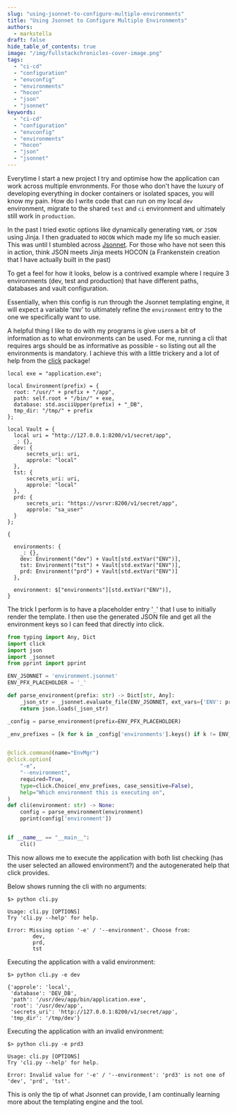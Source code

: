 ```yaml
---
slug: "using-jsonnet-to-configure-multiple-environments"
title: "Using Jsonnet to Configure Multiple Environments"
authors:	
  - markstella
draft: false
hide_table_of_contents: true
image: "/img/fullstackchronicles-cover-image.png"
tags: 
  - "ci-cd"
  - "configuration"
  - "envconfig"
  - "environments"
  - "hocon"
  - "json"
  - "jsonnet"
keywords:	
  - "ci-cd"
  - "configuration"
  - "envconfig"
  - "environments"
  - "hocon"
  - "json"
  - "jsonnet"
---
```


Everytime I start a new project I try and optimise how the application can work across multiple envronments. For those who don't have the luxury of developing everything in docker containers or isolated spaces, you will know my pain. How do I write code that can run on my local `dev` environment, migrate to the shared `test` and `ci` environment and ultimately still work in `production`.

In the past I tried exotic options like dynamically generating `YAML` or `JSON` using Jinja. I then graduated to `HOCON` which made my life so much easier. This was until I stumbled across [Jsonnet](https://jsonnet.org/). For those who have not seen this in action, think JSON meets Jinja meets HOCON (a Frankenstein creation that I have actually built in the past)

To get a feel for how it looks, below is a contrived example where I require 3 environments (dev, test and production) that have different paths, databases and vault configuration.

Essentially, when this config is run through the Jsonnet templating engine, it will expect a variable '`ENV`' to ultimately refine the `environment` entry to the one we specifically want to use.

A helpful thing I like to do with my programs is give users a bit of information as to what environments can be used. For me, running a cli that requires args should be as informative as possible - so listing out all the environments is mandatory. I achieve this with a little trickery and a lot of help from the [click](https://click.palletsprojects.com/) package!

```jsonnet
local exe = "application.exe";

local Environment(prefix) = {
  root: "/usr/" + prefix + "/app",
  path: self.root + "/bin/" + exe,
  database: std.asciiUpper(prefix) + "_DB",
  tmp_dir: "/tmp/" + prefix
};

local Vault = {
  local uri = "http://127.0.0.1:8200/v1/secret/app",
  _: {},
  dev: {
      secrets_uri: uri,
      approle: "local"
  },
  tst: {
      secrets_uri: uri,
      approle: "local"
  },
  prd: {
      secrets_uri: "https://vsrvr:8200/v1/secret/app",
      approle: "sa_user"
  }
};

{

  environments: {
    _: {},
    dev: Environment("dev") + Vault[std.extVar("ENV")],
    tst: Environment("tst") + Vault[std.extVar("ENV")],
    prd: Environment("prd") + Vault[std.extVar("ENV")]
  },

  environment: $["environments"][std.extVar("ENV")],
}
```

The trick I perform is to have a placeholder entry '`_`' that I use to initially render the template. I then use the generated JSON file and get all the environment keys so I can feed that directly into click.

```python
from typing import Any, Dict
import click
import json
import _jsonnet
from pprint import pprint

ENV_JSONNET = 'environment.jsonnet'
ENV_PFX_PLACEHOLDER = '_'

def parse_environment(prefix: str) -> Dict[str, Any]:
    _json_str = _jsonnet.evaluate_file(ENV_JSONNET, ext_vars={'ENV': prefix})
    return json.loads(_json_str)

_config = parse_environment(prefix=ENV_PFX_PLACEHOLDER)

_env_prefixes = [k for k in _config['environments'].keys() if k != ENV_PFX_PLACEHOLDER]


@click.command(name="EnvMgr")
@click.option(
    "-e",
    "--environment",
    required=True,
    type=click.Choice(_env_prefixes, case_sensitive=False),
    help="Which environment this is executing on",
)
def cli(environment: str) -> None:
    config = parse_environment(environment)
    pprint(config['environment'])


if __name__ == "__main__":
    cli()
```

This now allows me to execute the application with both list checking (has the user selected an allowed environment?) and the autogenerated help that click provides.

Below shows running the cli with no arguments:

```shell
$> python cli.py

Usage: cli.py [OPTIONS]
Try 'cli.py --help' for help.

Error: Missing option '-e' / '--environment'. Choose from:
        dev,
        prd,
        tst
```

Executing the application with a valid environment:

```shell
$> python cli.py -e dev

{'approle': 'local',
 'database': 'DEV_DB',
 'path': '/usr/dev/app/bin/application.exe',
 'root': '/usr/dev/app',
 'secrets_uri': 'http://127.0.0.1:8200/v1/secret/app',
 'tmp_dir': '/tmp/dev'}
```

Executing the application with an invalid environment:

```shell
$> python cli.py -e prd3

Usage: cli.py [OPTIONS]
Try 'cli.py --help' for help.

Error: Invalid value for '-e' / '--environment': 'prd3' is not one of 'dev', 'prd', 'tst'.
```

This is only the tip of what Jsonnet can provide, I am continually learning more about the templating engine and the tool.

